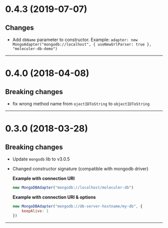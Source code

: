 <a name="0.4.3"></a>
# 0.4.3 (2019-07-07)

## Changes
- Add `dbName` parameter to constructor. Example: `adapter: new MongoAdapter("mongodb://localhost", { useNewUrlParser: true }, "moleculer-db-demo")`

--------------------------------------------------
<a name="0.4.0"></a>
# 0.4.0 (2018-04-08)

## Breaking changes
- fix wrong method name from `ojectIDToString` to `objectIDToString`

--------------------------------------------------
<a name="0.3.0"></a>
# 0.3.0 (2018-03-28)

## Breaking changes
- Update `mongodb` lib to v3.0.5
- Changed constructor signature (compatible with mongodb driver)

    **Example with connection URI**
    ```js
    new MongoDBAdapter("mongodb://localhost/moleculer-db")
    ```

    **Example with connection URI & options**
    ```js
    new MongoDBAdapter("mongodb://db-server-hostname/my-db", {
        keepAlive: 1
    })
    ```

--------------------------------------------------

